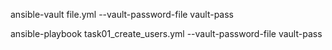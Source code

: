 ansible-vault file.yml --vault-password-file vault-pass

ansible-playbook task01_create_users.yml --vault-password-file vault-pass
